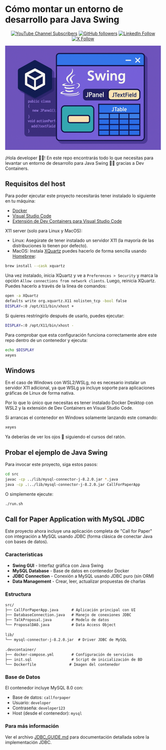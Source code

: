 # Cómo montar un entorno de desarrollo para Java Swing

<div align="center">

[![YouTube Channel Subscribers](https://img.shields.io/youtube/channel/subscribers/UC140iBrEZbOtvxWsJ-Tb0lQ?style=for-the-badge&logo=youtube&logoColor=white&color=red)](https://www.youtube.com/c/GiselaTorres?sub_confirmation=1)
[![GitHub followers](https://img.shields.io/github/followers/0GiS0?style=for-the-badge&logo=github&logoColor=white)](https://github.com/0GiS0)
[![LinkedIn Follow](https://img.shields.io/badge/LinkedIn-Sígueme-blue?style=for-the-badge&logo=linkedin&logoColor=white)](https://www.linkedin.com/in/giselatorresbuitrago/)
[![X Follow](https://img.shields.io/badge/X-Sígueme-black?style=for-the-badge&logo=x&logoColor=white)](https://twitter.com/0GiS0)

</div>

![Portada](images/Portada.png)

¡Hola developer 👋🏻! En este repo encontrarás todo lo que necesitas para levantar un entorno de desarrollo para Java Swing 🤸🏻 gracias a Dev Containers.


## Requisitos del host

Para poder ejecutar este proyecto necesitarás tener instalado lo siguiente en tu máquina:

- [Docker](https://docs.docker.com/get-docker/)
- [Visual Studio Code](https://code.visualstudio.com/download)
- [Extensión de Dev Containers para Visual Studio Code](https://marketplace.visualstudio.com/items?itemName=ms-vscode-remote.remote-containers) 

X11 server (solo para Linux y MacOS):

- Linux: Asegúrate de tener instalado un servidor X11 (la mayoría de las distribuciones lo tienen por defecto).
- MacOS: Instala [XQuartz](https://www.xquartz.org/) puedes hacerlo de forma sencilla usando [Homebrew](https://brew.sh/):

```bash
brew install --cask xquartz
```

Una vez instalado, inicia XQuartz y ve a `Preferences > Security` y marca la opción `Allow connections from network clients`. Luego, reinicia XQuartz. Puedes hacerlo a través de la linea de comandos:

```bash
open -a XQuartz
defaults write org.xquartz.X11 nolisten_tcp -bool false
DISPLAY=:0 /opt/X11/bin/xhost +
```

Si quieres restringirlo después de usarlo, puedes ejecutar:

```bash
DISPLAY=:0 /opt/X11/bin/xhost -
```

Para comprobar que esta configuración funciona correctamente abre este repo dentro de un contenedor y ejecuta:

```bash
echo $DISPLAY
xeyes
```


## Windows

En el caso de Windows con WSL2/WSLg, no es necesario instalar un servidor X11 adicional, ya que WSLg ya incluye soporte para aplicaciones gráficas de Linux de forma nativa.

Por lo que lo único que necesitas es tener instalado Docker Desktop con WSL2 y la extensión de Dev Containers en Visual Studio Code.

Si arrancas el contenedor en Windows solamente lanzando este comando:

```bash
xeyes
```

Ya deberías de ver los ojos 👀 siguiendo el cursos del ratón.

## Probar el ejemplo de Java Swing

Para invocar este proyecto, siga estos pasos:

```bash
cd src
javac -cp ../lib/mysql-connector-j-8.2.0.jar *.java
java -cp .:../lib/mysql-connector-j-8.2.0.jar CallForPaperApp
``` 

O simplemente ejecute:

```bash
./run.sh
```

## Call for Paper Application with MySQL JDBC

Este proyecto ahora incluye una aplicación completa de "Call for Paper" con integración a MySQL usando JDBC (forma clásica de conectar Java con bases de datos).

### Características

- **Swing GUI** - Interfaz gráfica con Java Swing
- **MySQL Database** - Base de datos en contenedor Docker
- **JDBC Connection** - Conexión a MySQL usando JDBC puro (sin ORM)
- **Data Management** - Crear, leer, actualizar propuestas de charlas

### Estructura

```
src/
├── CallForPaperApp.java      # Aplicación principal con UI
├── DatabaseConnection.java   # Manejo de conexiones JDBC
├── TalkProposal.java         # Modelo de datos
└── ProposalDAO.java          # Data Access Object

lib/
└── mysql-connector-j-8.2.0.jar  # Driver JDBC de MySQL

.devcontainer/
├── docker-compose.yml        # Configuración de servicios
├── init.sql                  # Script de inicialización de BD
└── Dockerfile               # Imagen del contenedor
```

### Base de Datos

El contenedor incluye MySQL 8.0 con:
- Base de datos: `callforpaper`
- Usuario: `developer`
- Contraseña: `developer123`
- Host (desde el contenedor): `mysql`

### Para más información

Ver el archivo [JDBC_GUIDE.md](JDBC_GUIDE.md) para documentación detallada sobre la implementación JDBC.